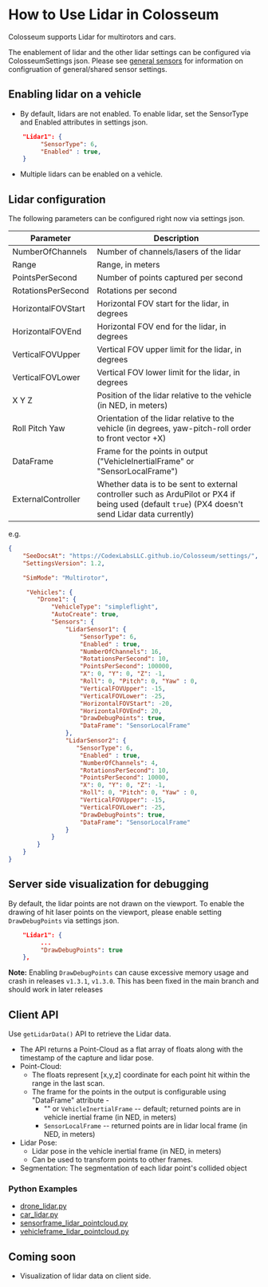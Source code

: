 # How to Use Lidar in Colosseum

Colosseum supports Lidar for multirotors and cars.

The enablement of lidar and the other lidar settings can be configured via ColosseumSettings json.
Please see [general sensors](sensors.md) for information on configruation of general/shared sensor settings.

## Enabling lidar on a vehicle
* By default, lidars are not enabled. To enable lidar, set the SensorType and Enabled attributes in settings json.

```json
    "Lidar1": {
         "SensorType": 6,
         "Enabled" : true,
    }
```

* Multiple lidars can be enabled on a vehicle.

## Lidar configuration
The following parameters can be configured right now via settings json.

Parameter                 | Description
--------------------------| ------------
NumberOfChannels          | Number of channels/lasers of the lidar
Range                     | Range, in meters
PointsPerSecond           | Number of points captured per second
RotationsPerSecond        | Rotations per second
HorizontalFOVStart        | Horizontal FOV start for the lidar, in degrees
HorizontalFOVEnd          | Horizontal FOV end for the lidar, in degrees
VerticalFOVUpper          | Vertical FOV upper limit for the lidar, in degrees
VerticalFOVLower          | Vertical FOV lower limit for the lidar, in degrees
X Y Z                     | Position of the lidar relative to the vehicle (in NED, in meters)
Roll Pitch Yaw            | Orientation of the lidar relative to the vehicle  (in degrees, yaw-pitch-roll order to front vector +X)
DataFrame                 | Frame for the points in output ("VehicleInertialFrame" or "SensorLocalFrame")
ExternalController        | Whether data is to be sent to external controller such as ArduPilot or PX4 if being used (default `true`) (PX4 doesn't send Lidar data currently)

e.g.

```json
{
    "SeeDocsAt": "https://CodexLabsLLC.github.io/Colosseum/settings/",
    "SettingsVersion": 1.2,

    "SimMode": "Multirotor",

     "Vehicles": {
		"Drone1": {
			"VehicleType": "simpleflight",
			"AutoCreate": true,
			"Sensors": {
			    "LidarSensor1": {
					"SensorType": 6,
					"Enabled" : true,
					"NumberOfChannels": 16,
					"RotationsPerSecond": 10,
					"PointsPerSecond": 100000,
					"X": 0, "Y": 0, "Z": -1,
					"Roll": 0, "Pitch": 0, "Yaw" : 0,
					"VerticalFOVUpper": -15,
					"VerticalFOVLower": -25,
					"HorizontalFOVStart": -20,
					"HorizontalFOVEnd": 20,
					"DrawDebugPoints": true,
					"DataFrame": "SensorLocalFrame"
				},
				"LidarSensor2": {
				   "SensorType": 6,
					"Enabled" : true,
					"NumberOfChannels": 4,
					"RotationsPerSecond": 10,
					"PointsPerSecond": 10000,
					"X": 0, "Y": 0, "Z": -1,
					"Roll": 0, "Pitch": 0, "Yaw" : 0,
					"VerticalFOVUpper": -15,
					"VerticalFOVLower": -25,
					"DrawDebugPoints": true,
					"DataFrame": "SensorLocalFrame"
				}
			}
		}
    }
}
```

## Server side visualization for debugging

By default, the lidar points are not drawn on the viewport. To enable the drawing of hit laser points on the viewport, please enable setting `DrawDebugPoints` via settings json.

```json
    "Lidar1": {
         ...
         "DrawDebugPoints": true
    },
```

**Note:** Enabling `DrawDebugPoints` can cause excessive memory usage and crash in releases `v1.3.1`, `v1.3.0`. This has been fixed in the main branch and should work in later releases

## Client API

Use `getLidarData()` API to retrieve the Lidar data.

* The API returns a Point-Cloud as a flat array of floats along with the timestamp of the capture and lidar pose.
* Point-Cloud:
    * The floats represent [x,y,z] coordinate for each point hit within the range in the last scan.
    * The frame for the points in the output is configurable using "DataFrame" attribute -
        * "" or `VehicleInertialFrame` -- default; returned points are in vehicle inertial frame (in NED, in meters)
        * `SensorLocalFrame` -- returned points are in lidar local frame (in NED, in meters)
* Lidar Pose:
    * Lidar pose in the vehicle inertial frame (in NED, in meters)
    * Can be used to transform points to other frames.
* Segmentation: The segmentation of each lidar point's collided object

### Python Examples
- [drone_lidar.py](https://github.com/CodexLabsLLC/Colosseum/blob/main/PythonClient/multirotor/drone_lidar.py)
- [car_lidar.py](https://github.com/CodexLabsLLC/Colosseum/blob/main/PythonClient/car/car_lidar.py)
- [sensorframe_lidar_pointcloud.py](https://github.com/CodexLabsLLC/Colosseum/blob/main/PythonClient/multirotor/sensorframe_lidar_pointcloud.py)
- [vehicleframe_lidar_pointcloud.py](https://github.com/CodexLabsLLC/Colosseum/blob/main/PythonClient/multirotor/vehicleframe_lidar_pointcloud.py)

## Coming soon
* Visualization of lidar data on client side.
